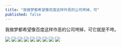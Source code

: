 ```yaml
---
title: "我做梦都希望像百度这样作恶的公司垮掉，可"
published: false
---
```

我做梦都希望像百度这样作恶的公司垮掉，可它就是不垮。

![](./1.jpg)
![](./2.jpg)
![](./3.jpg)
![](./4.jpg)
![](./5.jpg)
![](./6.jpg)
![](./7.jpg)
![](./8.jpg)
![](./9.jpg)
